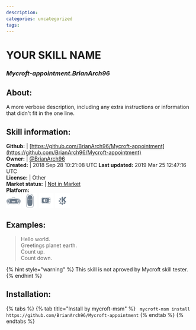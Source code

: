 ```yaml
--- 
description: 
categories: uncategorized   
tags:   
---
```


# YOUR SKILL NAME  
### _Mycroft-appointment.BrianArch96_  
## About:  
A more verbose description, including any extra instructions or
information that didn't fit in the one line.

## Skill information:  
**Github:** | [https://github.com/BrianArch96/Mycroft-appointment](https://github.com/BrianArch96/Mycroft-appointment)  
**Owner:** | [@BrianArch96](https://github.com/BrianArch96)  
**Created:** | 2018 Sep 28 10:21:08 UTC  **Last updated:** 2019 Mar 25 12:47:16 UTC  
**License:** | Other  
**Market status:** | [Not in Market](https://market.mycroft.ai/skill/)  
**Platform:**  
 ![](../.gitbook/assets/mark-1-icon.png)  ![](../.gitbook/assets/mark-2-icon.png)  ![](../.gitbook/assets/picroft-icon.png)  ![](../.gitbook/assets/kde.png)   
## Examples:  
> Hello world.  
> Greetings planet earth.  
> Count up.  
> Count down.  
  
{% hint style="warning" %}
This skill is not aproved by Mycroft skill tester.
{% endhint %}
    
## Installation:  
{% tabs %}
{% tab title="Install by mycroft-msm" %}
``` mycroft-msm install https://github.com/BrianArch96/Mycroft-appointment```
{% endtab %}
  {% endtabs %}
  